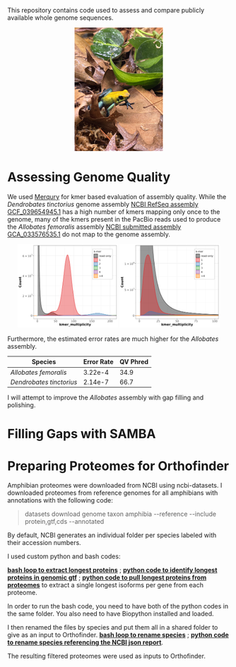 
This repository contains code used to assess and compare publicly available whole genome sequences.

<p align="center">
<img width="200" height="280" src="IMG_3959.jpg">
</p>


# Assessing Genome Quality

We used [Merqury](https://github.com/marbl/merqury) for kmer based evaluation of assembly quality. While the *Dendrobates tinctorius* genome assembly [NCBI RefSeq assembly GCF_039654945.1](https://www.ncbi.nlm.nih.gov/datasets/genome/GCF_039654945.1/) has a high number of kmers mapping only once to the genome, many of the kmers present in the PacBio reads used to produce the *Allobates femoralis* assembly [NCBI submitted assembly GCA_033576535.1](https://www.ncbi.nlm.nih.gov/datasets/genome/GCA_033576535.1/) do not map to the genome assembly.

<p align="center">
  <img src="Dendrobates-merqury-out.GCF_039654945.1_ASM3965494v1_genomic.fna.gz.spectra-cn.fl.png" width="45%" />
  <img src="Allobates_merquery_orig_.fl.png" width="45%" />
</p>



Furthermore, the estimated error rates are much higher for the *Allobates* assembly.


| Species    | Error Rate   | QV Phred |
| -------- | ------- | ------- |
| *Allobates femoralis*  | 3.22e-4  | 34.9   |
| *Dendrobates tinctorius* | 2.14e-7  |  66.7  |


I will attempt to improve the *Allobates* assembly with gap filling and polishing.

# Filling Gaps with SAMBA

# Preparing Proteomes for Orthofinder

Amphibian proteomes were downloaded from NCBI using ncbi-datasets. I downloaded proteomes from reference genomes for all amphibians with annotations with the following code:

> datasets download genome taxon amphibia --reference --include protein,gtf,cds --annotated

By default, NCBI generates an individual folder per species labeled with their accession numbers.

I used custom python and bash codes:

[**bash loop to extract longest proteins**](extract_longest_proteins_all.sh) ; [**python code to identify longest proteins in genomic gtf**](list_longest_protein.py) ; [**python code to pull longest proteins from proteomes**](extract_proteins.py) to extract a single longest isoforms per gene from each proteome. 


In order to run the bash code, you need to have both of the python codes in the same folder. You also need to have Biopython installed and loaded.

I then renamed the files by species and put them all in a shared folder to give as an input to Orthofinder. [**bash loop to rename species**](rename_and_collect_by_species.sh) ; [**python code to rename species referencing the NCBI json report**](extract_accession_to_species.py).

The resulting filtered proteomes were used as inputs to Orthofinder.

